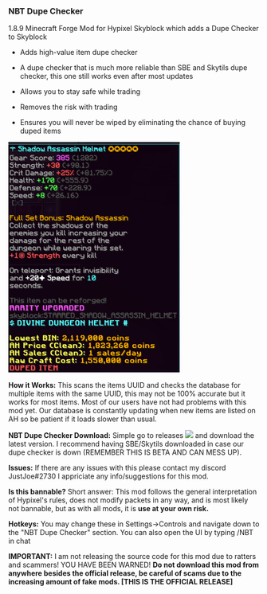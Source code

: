 ### NBT Dupe Checker
1.8.9 Minecraft Forge Mod for Hypixel Skyblock which adds a Dupe Checker to Skyblock

  - Adds high-value item dupe checker

  - A dupe checker that is much more reliable than SBE and Skytils dupe checker, this one still works even after most updates

  - Allows you to stay safe while trading
  
  - Removes the risk with trading
  
  - Ensures you will never be wiped by eliminating the chance of buying duped items
 
![image](https://raw.githubusercontent.com/JustJoeYo/NBT-Dupe-Checker/main/image_2022-04-18_221452611.png)

**How it Works:**
This scans the items UUID and checks the database for multiple items with the same UUID, this may not be 100% accurate but it works for most items. Most of our users have not had problems with this mod yet. Our database is constantly updating when new items are listed on AH so be patient if it loads slower than usual.

**NBT Dupe Checker Download:**
Simple go to releases ![](https://github.com/JustJoeYo/NBT-Dupe-Checker/releases/tag/Beta) and download the latest version. I recommend having SBE/Skytils downloaded in case our dupe checker is down (REMEMBER THIS IS BETA AND CAN MESS UP). 

**Issues:**
If there are any issues with this please contact my discord JustJoe#2730
I appriciate any info/suggestions for this mod.

**Is this bannable?**
Short answer: This mod follows the general interpretation of Hypixel's rules, does not modify packets in any way, and is most likely not bannable, but as with all mods, it is **use at your own risk.**

**Hotkeys:**
You may change these in Settings->Controls and navigate down to the "NBT Dupe Checker" section.
You can also open the UI by typing /NBT in chat

**IMPORTANT:**
I am not releasing the source code for this mod due to ratters and scammers! YOU HAVE BEEN WARNED!
**Do not download this mod from anywhere besides the official release, be careful of scams due to the increasing amount of fake mods.
                                                               [THIS IS THE OFFICIAL RELEASE]**
